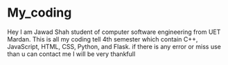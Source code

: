 # My_coding
Hey I am Jawad Shah student of computer software engineering from UET Mardan. This is all my coding tell 4th semester which contain C++, JavaScript, HTML, CSS, Python, and Flask. if there is any error or miss use than u can contact me  I will be very thankfull
